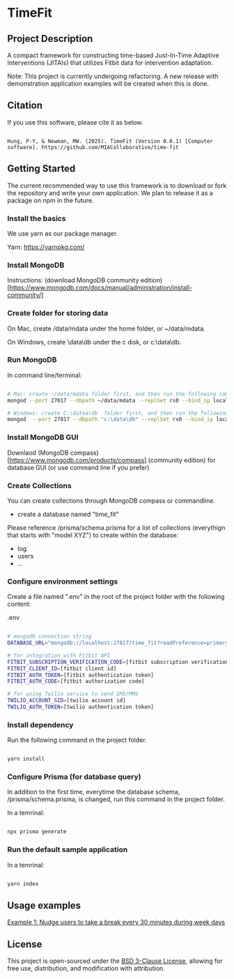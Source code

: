 # TimeFit

## Project Description

A compact framework for constructing time-based Just-In-Time Adaptive Interventions (JITAIs) that utilizes Fitbit data for intervention adaptation.

Note: This project is currently undergoing refactoring. A new release with demonstration application examples will be created when this is done.

## Citation

If you use this software, please cite it as below.
```

Hung, P-Y, & Newman, MW. (2025). TimeFit (Version 0.0.1) [Computer software]. https://github.com/MIACollaborative/time-fit

```


## Getting Started

The current recommended way to use this framework is to download or fork the repository and write your own application. We plan to release it as a package on npm in the future.

### Install the basics

We use yarn as our package manager.

Yarn: https://yarnpkg.com/

### Install MongoDB
Instructions: (download MongoDB community edition)[https://www.mongodb.com/docs/manual/administration/install-community/]

### Create folder for storing data

On Mac, create /data/mdata under the home folder, or  ~/data/mdata.

On Windows, create \data\db under the c disk, or c:\data\db.


### Run MongoDB

In command line/terminal:

```bash

# Mac: create ~/data/mdata folder first, and then run the following command in the terminal:
mongod --port 27017 --dbpath ~/data/mdata --replSet rs0 --bind_ip localhost

# Windows: create C:\datea\db  folder first, and then run the following command in the terminal:
mongod  --port 27017 --dbpath "c:\data\db" --replSet rs0 --bind_ip localhost

```
### Install MongoDB GUI

Downlaod (MongoDB compass)[https://www.mongodb.com/products/compass] (community edition) for database GUI (or use command line if you prefer)

### Create Collections

You can create collections through MongoDB compass or commandline.

* create a database named "time_fit" 

Please reference /prisma/schema.prisma for a list of collections (everythign that starts with "model XYZ") to create within the database:
* log
* users
* ...

### Configure environment settings

Create a file named ".env" in the root of the project folder with the following content:

.env 

```bash

# mongodb connection string
DATABASE_URL="mongodb://localhost:27017/time_fit?readPreference=primary&appname=MongoDB%20Compass&ssl=false&retryWrites=false"

# for integration with Fitbit API
FITBIT_SUBSCRIPTION_VERIFICATION_CODE=[fitbit subscription verification code]
FITBIT_CLIENT_ID=[fitbit client id]
FITBIT_AUTH_TOKEN=[fitbit authentication token]
FITBIT_AUTH_CODE=[fitbit authorization code]

# for using Twilio service to send SMS/MMS
TWILIO_ACCOUNT_SID=[twilio account id]
TWILIO_AUTH_TOKEN=[twilio authentication token]

```

### Install dependency

Run the following command in the project folder.

```bash

yarn install

```

### Configure Prisma (for database query)

In addition to the first time, everytime the database schema, /prisma/schema.prisma, is changed, run this command in the project folder.

In a temrinal:

```bash

npx prisma generate

```

### Run the default sample application

In a temrinal:

```bash

yarn index

```

## Usage examples

[Example 1: Nudge users to take a break every 30 minutes during week days](examples/example1.md)


## License

This project is open-sourced under the [BSD 3-Clause License](LICENSE.txt), allowing for free use, distribution, and modification with attribution.

